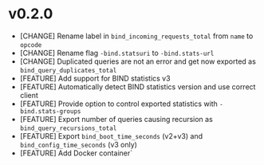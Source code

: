 # v0.2.0

- [CHANGE] Rename label in `bind_incoming_requests_total` from `name` to `opcode`
- [CHANGE] Rename flag `-bind.statsuri` to `-bind.stats-url`
- [CHANGE] Duplicated queries are not an error and get now exported as `bind_query_duplicates_total`
- [FEATURE] Add support for BIND statistics v3
- [FEATURE] Automatically detect BIND statistics version and use correct client
- [FEATURE] Provide option to control exported statistics with `-bind.stats-groups`
- [FEATURE] Export number of queries causing recursion as `bind_query_recursions_total`
- [FEATURE] Export `bind_boot_time_seconds` (v2+v3) and `bind_config_time_seconds` (v3 only)
- [FEATURE] Add Docker container`
